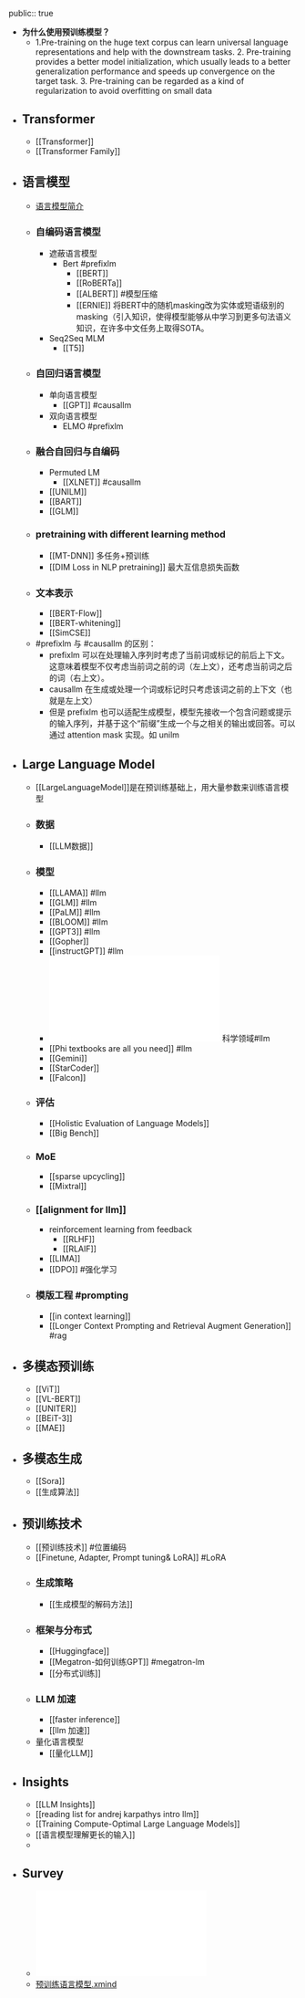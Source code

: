 public:: true

- **为什么使用预训练模型？**
	- 1.Pre-training on the huge text corpus can learn universal language representations and help with the downstream tasks.
	  2. Pre-training provides a better model initialization, which usually leads to a better generalization performance and speeds up convergence on the target task.
	  3. Pre-training can be regarded as a kind of regularization to avoid overfitting on small data
- ## Transformer
	- [[Transformer]]
	- [[Transformer Family]]
- ## 语言模型
	- [语言模型简介](../assets/周五分享_1676819672849_0.pptx)
	- ### 自编码语言模型
		- 遮蔽语言模型
			- Bert #prefixlm
				- [[BERT]]
				- [[RoBERTa]]
				- [[ALBERT]]  #模型压缩
				- [[ERNIE]] 将BERT中的随机masking改为实体或短语级别的masking（引入知识，使得模型能够从中学习到更多句法语义知识，在许多中文任务上取得SOTA。
		- Seq2Seq MLM
			- [[T5]]
	- ### 自回归语言模型
		- 单向语言模型
			- [[GPT]] #causallm
		- 双向语言模型
			- ELMO #prefixlm
	- ### 融合自回归与自编码
		- Permuted LM
			- [[XLNET]] #causallm
		- [[UNILM]]
		- [[BART]]
		- [[GLM]]
	- ### pretraining with different learning method
		- [[MT-DNN]] 多任务+预训练
		- [[DIM Loss in NLP pretraining]] 最大互信息损失函数
	- ### 文本表示
		- [[BERT-Flow]]
		- [[BERT-whitening]]
		- [[SimCSE]]
	- #prefixlm 与 #causallm 的区别：
		- prefixlm 可以在处理输入序列时考虑了当前词或标记的前后上下文。这意味着模型不仅考虑当前词之前的词（左上文），还考虑当前词之后的词（右上文）。
		- causallm 在生成或处理一个词或标记时只考虑该词之前的上下文（也就是左上文）
		- 但是 prefixlm 也可以适配生成模型，模型先接收一个包含问题或提示的输入序列，并基于这个“前缀”生成一个与之相关的输出或回答。可以通过 attention mask 实现。如 unilm
- ## Large Language Model
	- [[LargeLanguageModel]]是在预训练基础上，用大量参数来训练语言模型
	- ### 数据
		- [[LLM数据]]
	- ### 模型
		- [[LLAMA]] #llm
		- [[GLM]] #llm
		- [[PaLM]] #llm
		- [[BLOOM]] #llm
		- [[GPT3]] #llm
		- [[Gopher]]
		- [[instructGPT]] #llm
		- ![Galactica](../assets/galactica_1683972858902_0.pdf) 科学领域#llm
		- [[Phi textbooks are all you need]] #llm
		- [[Gemini]]
		- [[StarCoder]]
		- [[Falcon]]
	- ### 评估
		- [[Holistic Evaluation of Language Models]]
		- [[Big Bench]]
	- ### MoE
		- [[sparse upcycling]]
		- [[Mixtral]]
	- ### [[alignment for llm]]
		- reinforcement learning from feedback
			- [[RLHF]]
			- [[RLAIF]]
		- [[LIMA]]
		- [[DPO]] #强化学习
	- ### 模版工程 #prompting
		- [[in context learning]]
		- [[Longer Context Prompting and Retrieval Augment Generation]] #rag
- ## 多模态预训练
	- [[ViT]]
	- [[VL-BERT]]
	- [[UNITER]]
	- [[BEiT-3]]
	- [[MAE]]
- ## 多模态生成
	- [[Sora]]
	- [[生成算法]]
- ## 预训练技术
	- [[预训练技术]]  #位置编码
	- [[Finetune, Adapter, Prompt tuning& LoRA]] #LoRA
	- ### 生成策略
		- [[生成模型的解码方法]]
	- ### 框架与分布式
		- [[Huggingface]]
		- [[Megatron-如何训练GPT]] #megatron-lm
		- [[分布式训练]]
	- ### LLM 加速
		- [[faster inference]]
		- [[llm 加速]]
	- 量化语言模型
		- [[量化LLM]]
- ## Insights
	- [[LLM Insights]]
	- [[reading list for andrej karpathys intro llm]]
	- [[Training Compute-Optimal Large Language Models]]
	- [[语言模型理解更长的输入]]
	-
- ## Survey
	- ![Transformer and Pre-trained Models, A Survey.pdf](../assets/Transformer_and_Pre-trained_Models_A_Survey.pdf)
	- [预训练语言模型.xmind](../assets/预训练语言模型_1676819647079_0.xmind)